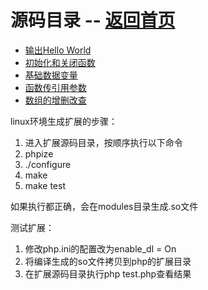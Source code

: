 # 源码目录 -- [返回首页](https://github.com/wzx19840423/php-extension/)
* [输出Hello World](/src/hello)
* [初始化和关闭函数](/src/init)
* [基础数据变量](/src/variable)
* [函数传引用参数](/src/reference)
* [数组的增删改查](/src/array)

linux环境生成扩展的步骤：

1. 进入扩展源码目录，按顺序执行以下命令
2. phpize
3. ./configure
4. make
5. make test

如果执行都正确，会在modules目录生成.so文件

测试扩展：

1. 修改php.ini的配置改为enable_dl = On
2. 将编译生成的so文件拷贝到php的扩展目录
3. 在扩展源码目录执行php test.php查看结果